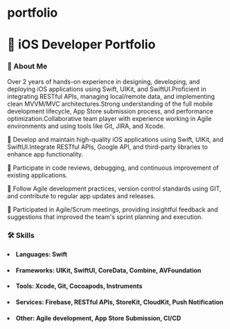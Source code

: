 # portfolio

<h1>📱 iOS Developer Portfolio </h1>

### 🚀 About Me

Over 2 years of hands-on experience in designing, developing, and deploying iOS applications using Swift, UIKit, and SwiftUI.Proficient in integrating RESTful APIs, managing local/remote data, and implementing clean MVVM/MVC architectures.Strong understanding of the full mobile development lifecycle, App Store submission process, and performance optimization.Collaborative team player with experience working in Agile environments and using tools like Git, JIRA, and Xcode.

🔵  Develop and maintain high-quality iOS applications using Swift, UIKit, and SwiftUI.Integrate RESTful APIs, Google API, and third-party libraries to enhance app functionality.

🔵  Participate in code reviews, debugging, and continuous improvement of existing applications.

🔵  Follow Agile development practices, version control standards using GIT, and contribute to regular app updates and releases.

🔵  Participated in Agile/Scrum meetings, providing insightful feedback and suggestions that improved the team's sprint planning and execution.

### 🛠 Skills

<h4><li>Languages: Swift</li></h4>

<h4><li>Frameworks: UIKit, SwiftUI, CoreData, Combine, AVFoundation</li></h4>

<h4><li>Tools: Xcode, Git, Cocoapods, Instruments</li></h4>

<h4><li>Services: Firebase, RESTful APIs, StoreKit, CloudKit, Push Notification</li></h4>

<h4><li>Other: Agile development, App Store Submission, CI/CD</li></h4>
